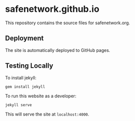 # safenetwork.github.io

This repository contains the source files for safenetwork.org.

## Deployment

The site is automatically deployed to GitHub pages.

## Testing Locally

To install jekyll:

```
gem install jekyll
```

To run this website as a developer:

```
jekyll serve
```

This will serve the site at `localhost:4000`.
